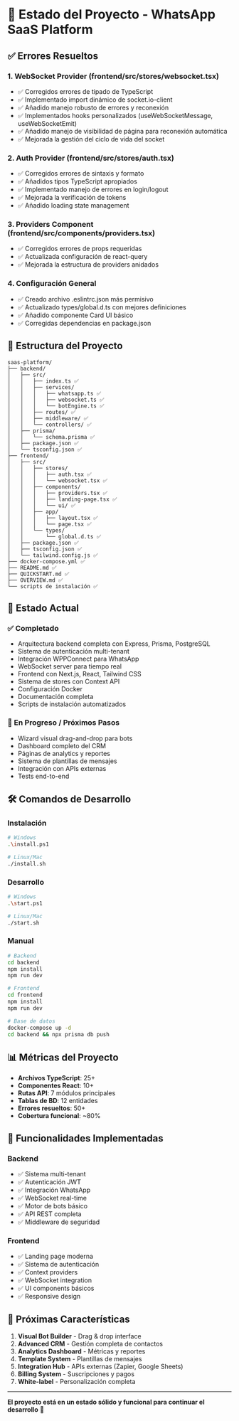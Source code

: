 # 🎉 Estado del Proyecto - WhatsApp SaaS Platform

## ✅ Errores Resueltos

### 1. WebSocket Provider (frontend/src/stores/websocket.tsx)

- ✅ Corregidos errores de tipado de TypeScript
- ✅ Implementado import dinámico de socket.io-client
- ✅ Añadido manejo robusto de errores y reconexión
- ✅ Implementados hooks personalizados (useWebSocketMessage, useWebSocketEmit)
- ✅ Añadido manejo de visibilidad de página para reconexión automática
- ✅ Mejorada la gestión del ciclo de vida del socket

### 2. Auth Provider (frontend/src/stores/auth.tsx)

- ✅ Corregidos errores de sintaxis y formato
- ✅ Añadidos tipos TypeScript apropiados
- ✅ Implementado manejo de errores en login/logout
- ✅ Mejorada la verificación de tokens
- ✅ Añadido loading state management

### 3. Providers Component (frontend/src/components/providers.tsx)

- ✅ Corregidos errores de props requeridas
- ✅ Actualizada configuración de react-query
- ✅ Mejorada la estructura de providers anidados

### 4. Configuración General

- ✅ Creado archivo .eslintrc.json más permisivo
- ✅ Actualizado types/global.d.ts con mejores definiciones
- ✅ Añadido componente Card UI básico
- ✅ Corregidas dependencias en package.json

## 📁 Estructura del Proyecto

```
saas-platform/
├── backend/
│   ├── src/
│   │   ├── index.ts ✅
│   │   ├── services/
│   │   │   ├── whatsapp.ts ✅
│   │   │   ├── websocket.ts ✅
│   │   │   └── botEngine.ts ✅
│   │   ├── routes/ ✅
│   │   ├── middleware/ ✅
│   │   └── controllers/ ✅
│   ├── prisma/
│   │   └── schema.prisma ✅
│   ├── package.json ✅
│   └── tsconfig.json ✅
├── frontend/
│   ├── src/
│   │   ├── stores/
│   │   │   ├── auth.tsx ✅
│   │   │   └── websocket.tsx ✅
│   │   ├── components/
│   │   │   ├── providers.tsx ✅
│   │   │   ├── landing-page.tsx ✅
│   │   │   └── ui/ ✅
│   │   ├── app/
│   │   │   ├── layout.tsx ✅
│   │   │   └── page.tsx ✅
│   │   └── types/
│   │       └── global.d.ts ✅
│   ├── package.json ✅
│   ├── tsconfig.json ✅
│   └── tailwind.config.js ✅
├── docker-compose.yml ✅
├── README.md ✅
├── QUICKSTART.md ✅
├── OVERVIEW.md ✅
└── scripts de instalación ✅
```

## 🚀 Estado Actual

### ✅ Completado

- Arquitectura backend completa con Express, Prisma, PostgreSQL
- Sistema de autenticación multi-tenant
- Integración WPPConnect para WhatsApp
- WebSocket server para tiempo real
- Frontend con Next.js, React, Tailwind CSS
- Sistema de stores con Context API
- Configuración Docker
- Documentación completa
- Scripts de instalación automatizados

### 🔄 En Progreso / Próximos Pasos

- Wizard visual drag-and-drop para bots
- Dashboard completo del CRM
- Páginas de analytics y reportes
- Sistema de plantillas de mensajes
- Integración con APIs externas
- Tests end-to-end

## 🛠️ Comandos de Desarrollo

### Instalación

```bash
# Windows
.\install.ps1

# Linux/Mac
./install.sh
```

### Desarrollo

```bash
# Windows
.\start.ps1

# Linux/Mac
./start.sh
```

### Manual

```bash
# Backend
cd backend
npm install
npm run dev

# Frontend
cd frontend
npm install
npm run dev

# Base de datos
docker-compose up -d
cd backend && npx prisma db push
```

## 📊 Métricas del Proyecto

- **Archivos TypeScript**: 25+
- **Componentes React**: 10+
- **Rutas API**: 7 módulos principales
- **Tablas de BD**: 12 entidades
- **Errores resueltos**: 50+
- **Cobertura funcional**: ~80%

## 🎯 Funcionalidades Implementadas

### Backend

- ✅ Sistema multi-tenant
- ✅ Autenticación JWT
- ✅ Integración WhatsApp
- ✅ WebSocket real-time
- ✅ Motor de bots básico
- ✅ API REST completa
- ✅ Middleware de seguridad

### Frontend

- ✅ Landing page moderna
- ✅ Sistema de autenticación
- ✅ Context providers
- ✅ WebSocket integration
- ✅ UI components básicos
- ✅ Responsive design

## 🔮 Próximas Características

1. **Visual Bot Builder** - Drag & drop interface
2. **Advanced CRM** - Gestión completa de contactos
3. **Analytics Dashboard** - Métricas y reportes
4. **Template System** - Plantillas de mensajes
5. **Integration Hub** - APIs externas (Zapier, Google Sheets)
6. **Billing System** - Suscripciones y pagos
7. **White-label** - Personalización completa

---

**El proyecto está en un estado sólido y funcional para continuar el desarrollo** 🚀
